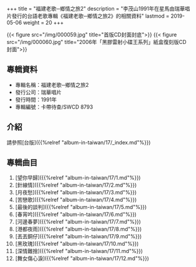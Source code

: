 +++
title = "福建老歌─鄉情之旅2"
description = "李茂山1991年在星馬由瑞華唱片發行的台語老歌專輯《福建老歌─鄉情之旅2》的相關資料"
lastmod = 2019-05-06
weight = 20
+++

{{< figure src="/img/000059.jpg"  title="首版CD封面封底">}}
{{< figure src="/img/000060.jpg" title="2006年「黑膠雷射小碟王系列」紙盒復刻版CD封面">}}

## 專輯資料

* 專輯名稱：福建老歌─鄉情之旅2
* 發行公司：瑞華唱片
* 發行時間：1991年
* 專輯編號：卡帶待查/SWCD 8793


## 介紹

請參照[台版]({{%relref "album-in-taiwan/17/_index.md"%}}) 


## 專輯曲目

1. [望你早歸]({{%relref "album-in-taiwan/17/1.md"%}}) 
2. [針線情]({{%relref "album-in-taiwan/17/2.md"%}}) 
3. [月夜愁]({{%relref "album-in-taiwan/17/3.md"%}}) 
4. [苦戀歌]({{%relref "album-in-taiwan/17/4.md"%}}) 
5. [最後的談判]({{%relref "album-in-taiwan/17/5.md"%}}) 
6. [春宵吟]({{%relref "album-in-taiwan/17/6.md"%}}) 
7. [河邊春夢]({{%relref "album-in-taiwan/17/7.md"%}}) 
8. [港都夜雨]({{%relref "album-in-taiwan/17/8.md"%}}) 
9. [丟丟銅仔]({{%relref "album-in-taiwan/17/9.md"%}}) 
10. [黑玫瑰]({{%relref "album-in-taiwan/17/10.md"%}}) 
11. [深情難捨]({{%relref "album-in-taiwan/17/11.md"%}}) 
12. [舞女傷心淚]({{%relref "album-in-taiwan/17/12.md"%}}) 
<br/>
<br/>
